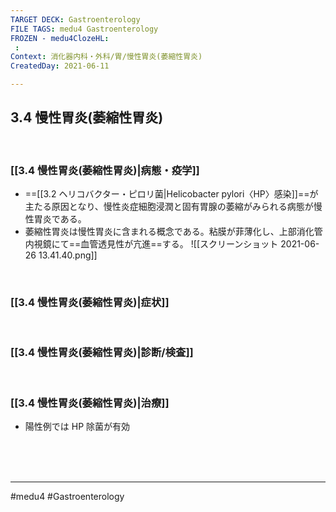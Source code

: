 ```yaml
---
TARGET DECK: Gastroenterology
FILE TAGS: medu4 Gastroenterology
FROZEN - medu4ClozeHL:
 : 
Context: 消化器内科・外科/胃/慢性胃炎(萎縮性胃炎)
CreatedDay: 2021-06-11

---
```


## 3.4 慢性胃炎(萎縮性胃炎)

<br>

### [[3.4 慢性胃炎(萎縮性胃炎)|病態・疫学]]
* ==[[3.2 ヘリコバクター・ピロリ菌|Helicobacter pylori〈HP〉感染]]==が主たる原因となり、慢性炎症細胞浸潤と固有胃腺の萎縮がみられる病態が慢性胃炎である。
* 萎縮性胃炎は慢性胃炎に含まれる概念である。粘膜が菲薄化し、上部消化管内視鏡にて==血管透見性が亢進==する。
![[スクリーンショット 2021-06-26 13.41.40.png]]
<!--ID: 1624766942926-->


<br>

### [[3.4 慢性胃炎(萎縮性胃炎)|症状]]


<br>

### [[3.4 慢性胃炎(萎縮性胃炎)|診断/検査]]


<br>

### [[3.4 慢性胃炎(萎縮性胃炎)|治療]]
* 陽性例では HP 除菌が有効

<br><br><br>

---
#medu4 #Gastroenterology 
